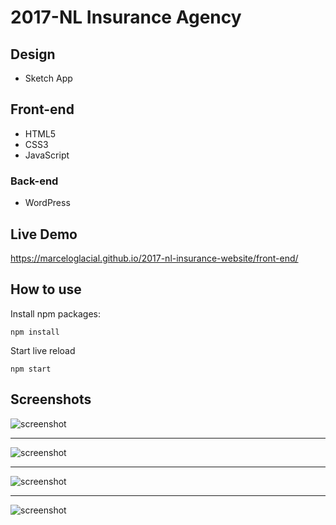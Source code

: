 # 2017-NL Insurance Agency

## Design

- Sketch App

## Front-end

- HTML5
- CSS3
- JavaScript

### Back-end

- WordPress

## Live Demo

https://marceloglacial.github.io/2017-nl-insurance-website/front-end/

## How to use

Install npm packages:

`npm install`

Start live reload

`npm start`

## Screenshots

![screenshot](design/desktop/01-Home.png)

---

![screenshot](design/desktop/02-Forms.png)

---

![screenshot](design/desktop/08-Contact.png)

---

![screenshot](design/mobile/01-Home-Mobile.png)
